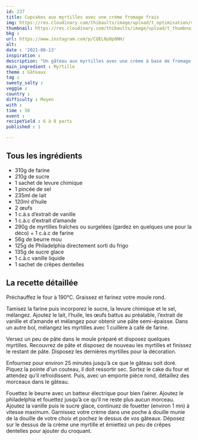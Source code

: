 ```yaml
---
id: 237
title: Cupcakes aux myrtilles avec une crème fromage frais
img: https://res.cloudinary.com/thibaults/image/upload/t_optimisation/v1623608059/Recipes/20210613_cupcakes_myrtilles.jpg
thumbnail: https://res.cloudinary.com/thibaults/image/upload/t_thumbnail_josie/v1623608059/Recipes/20210613_cupcakes_myrtilles.jpg
bkg : 
url: https://www.instagram.com/p/CQEL0p8p8NH/
alt: 
date : '2021-06-13'
inspiration : 
description: "Un gâteau aux myrtilles avec une crème à base de fromage Philadelphia, parfait pour l'été !"
main_ingredient : Myrtille
theme : Gâteaux
tag : 
sweety_salty : 
veggie : 
country : 
difficulty : Moyen
with : 
time : 50
event :
recipeYield : 6 à 8 parts
published : 1

---
```


## Tous les ingrédients
 - 310g de farine
 - 210g de sucre
 - 1 sachet de levure chimique
 - 1 pincée de sel
 - 235ml de lait
 - 120ml d’huile
 - 2 œufs
 - 1 c.à.s d’extrait de vanille
 - 1 c.à.c d’extrait d’amande
 - 290g de myrtilles fraîches ou surgelées (gardez en quelques une pour la déco) + 1 c.à.c de farine
 - 56g de beurre mou
 - 125g de Philadelphia directement sorti du frigo
 - 135g de sucre glace
 - 1 c.à.c vanille liquide
 - 1 sachet de crêpes dentelles

## La recette détaillée
Préchauffez le four à 190°C. Graissez et farinez votre moule rond.

Tamisez la farine puis incorporez le sucre, la levure chimique et le sel, mélangez. Ajoutez le lait, l’huile, les œufs battus au préalable, l’extrait de vanille et d’amande et mélangez pour obtenir une pâte semi-épaisse. Dans un autre bol, mélangez les myrtilles avec 1 cuillère à café de farine.

Versez un peu de pâte dans le moule préparé et disposez quelques myrtilles. Recouvrez de pâte et disposez de nouveau les myrtilles et finissez le restant de pâte. Disposez les dernières myrtilles pour la décoration.

Enfournez pour environ 25 minutes jusqu’à ce que le gâteau soit doré. Piquez la pointe d'un couteau, il doit ressortir sec. Sortez le cake du four et attendez qu’il refroidissent. Puis, avec un emporte pièce rond, détaillez des morceaux dans le gâteau.

Fouettez le beurre avec un batteur électrique pour bien l’aérer. Ajoutez le philadelphia et fouettez jusqu’à ce qu’il ne reste plus aucun morceau. Ajoutez la vanille puis le sucre glace, continuez de fouetter (environ 1 mn) à vitesse maximum. Garnissez votre crème dans une poche à douille munie de la douille de votre choix et pochez le dessus de vos gâteaux. Déposez sur le dessus de la crème une myrtille et émiettez un peu de crêpes dentelles pour ajouter du croquant.